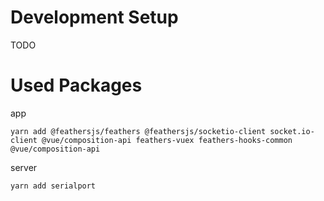 # Development Setup

TODO

# Used Packages
app
```
yarn add @feathersjs/feathers @feathersjs/socketio-client socket.io-client @vue/composition-api feathers-vuex feathers-hooks-common @vue/composition-api
```
server
```
yarn add serialport
```
